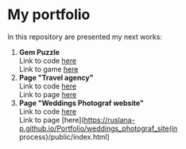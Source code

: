 # My portfolio

In this repository are presented my next works:

1. **Gem Puzzle**  
   Link to code [here](https://github.com/Ruslana-P/Portfolio/tree/main/game_gem_puzzle)  
   Link to game [here](https://ruslana-p.github.io/Portfolio/game_gem_puzzle/index.html)
2. **Page "Travel agency"**  
   Link to code [here](https://github.com/Ruslana-P/Portfolio/tree/main/travel_agency_page)  
   Link to page [here](https://ruslana-p.github.io/Portfolio/travel_agency_page/public/index.html)
3. **Page "Weddings Photograf website"**  
   Link to code [here](<https://github.com/Ruslana-P/Portfolio/tree/main/weddings_photograf_site(in%20process)>)  
   Link to page [here](https://ruslana-p.github.io/Portfolio/weddings_photograf_site(in process)/public/index.html)
